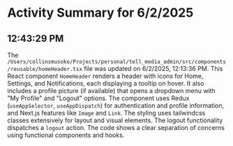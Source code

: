 # Activity Summary for 6/2/2025

## 12:43:29 PM
The `/Users/collinsmusoko/Projects/personal/tell_media_admin/src/components/reusable/homeHeader.tsx` file was updated on 6/2/2025, 12:13:36 PM.  This React component `HomeHeader` renders a header with icons for Home, Settings, and Notifications, each displaying a tooltip on hover.  It also includes a profile picture (if available) that opens a dropdown menu with "My Profile" and "Logout" options.  The component uses Redux (`useAppSelector`, `useAppDispatch`) for authentication and profile information, and Next.js features like `Image` and `Link`.  The styling uses tailwindcss classes extensively for layout and visual elements.  The logout functionality dispatches a `logout` action.  The code shows a clear separation of concerns using functional components and hooks.
